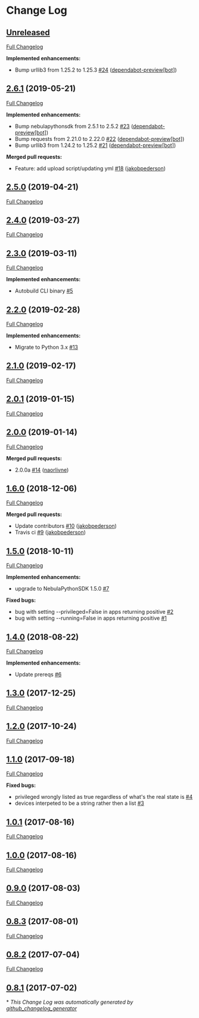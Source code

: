 # Change Log

## [Unreleased](https://github.com/nebula-orchestrator/nebula-cmd/tree/HEAD)

[Full Changelog](https://github.com/nebula-orchestrator/nebula-cmd/compare/2.6.1...HEAD)

**Implemented enhancements:**

- Bump urllib3 from 1.25.2 to 1.25.3 [\#24](https://github.com/nebula-orchestrator/nebula-cmd/pull/24) ([dependabot-preview[bot]](https://github.com/apps/dependabot-preview))

## [2.6.1](https://github.com/nebula-orchestrator/nebula-cmd/tree/2.6.1) (2019-05-21)
[Full Changelog](https://github.com/nebula-orchestrator/nebula-cmd/compare/2.5.0...2.6.1)

**Implemented enhancements:**

- Bump nebulapythonsdk from 2.5.1 to 2.5.2 [\#23](https://github.com/nebula-orchestrator/nebula-cmd/pull/23) ([dependabot-preview[bot]](https://github.com/apps/dependabot-preview))
- Bump requests from 2.21.0 to 2.22.0 [\#22](https://github.com/nebula-orchestrator/nebula-cmd/pull/22) ([dependabot-preview[bot]](https://github.com/apps/dependabot-preview))
- Bump urllib3 from 1.24.2 to 1.25.2 [\#21](https://github.com/nebula-orchestrator/nebula-cmd/pull/21) ([dependabot-preview[bot]](https://github.com/apps/dependabot-preview))

**Merged pull requests:**

- Feature: add upload script/updating yml [\#18](https://github.com/nebula-orchestrator/nebula-cmd/pull/18) ([jakobpederson](https://github.com/jakobpederson))

## [2.5.0](https://github.com/nebula-orchestrator/nebula-cmd/tree/2.5.0) (2019-04-21)
[Full Changelog](https://github.com/nebula-orchestrator/nebula-cmd/compare/2.4.0...2.5.0)

## [2.4.0](https://github.com/nebula-orchestrator/nebula-cmd/tree/2.4.0) (2019-03-27)
[Full Changelog](https://github.com/nebula-orchestrator/nebula-cmd/compare/2.3.0...2.4.0)

## [2.3.0](https://github.com/nebula-orchestrator/nebula-cmd/tree/2.3.0) (2019-03-11)
[Full Changelog](https://github.com/nebula-orchestrator/nebula-cmd/compare/2.2.0...2.3.0)

**Implemented enhancements:**

- Autobuild CLI binary [\#5](https://github.com/nebula-orchestrator/nebula-cmd/issues/5)

## [2.2.0](https://github.com/nebula-orchestrator/nebula-cmd/tree/2.2.0) (2019-02-28)
[Full Changelog](https://github.com/nebula-orchestrator/nebula-cmd/compare/2.1.0...2.2.0)

**Implemented enhancements:**

- Migrate to Python 3.x [\#13](https://github.com/nebula-orchestrator/nebula-cmd/issues/13)

## [2.1.0](https://github.com/nebula-orchestrator/nebula-cmd/tree/2.1.0) (2019-02-17)
[Full Changelog](https://github.com/nebula-orchestrator/nebula-cmd/compare/2.0.1...2.1.0)

## [2.0.1](https://github.com/nebula-orchestrator/nebula-cmd/tree/2.0.1) (2019-01-15)
[Full Changelog](https://github.com/nebula-orchestrator/nebula-cmd/compare/2.0.0...2.0.1)

## [2.0.0](https://github.com/nebula-orchestrator/nebula-cmd/tree/2.0.0) (2019-01-14)
[Full Changelog](https://github.com/nebula-orchestrator/nebula-cmd/compare/1.6.0...2.0.0)

**Merged pull requests:**

- 2.0.0a [\#14](https://github.com/nebula-orchestrator/nebula-cmd/pull/14) ([naorlivne](https://github.com/naorlivne))

## [1.6.0](https://github.com/nebula-orchestrator/nebula-cmd/tree/1.6.0) (2018-12-06)
[Full Changelog](https://github.com/nebula-orchestrator/nebula-cmd/compare/1.5.0...1.6.0)

**Merged pull requests:**

- Update contributors [\#10](https://github.com/nebula-orchestrator/nebula-cmd/pull/10) ([jakobpederson](https://github.com/jakobpederson))
- Travis ci [\#9](https://github.com/nebula-orchestrator/nebula-cmd/pull/9) ([jakobpederson](https://github.com/jakobpederson))

## [1.5.0](https://github.com/nebula-orchestrator/nebula-cmd/tree/1.5.0) (2018-10-11)
[Full Changelog](https://github.com/nebula-orchestrator/nebula-cmd/compare/1.4.0...1.5.0)

**Implemented enhancements:**

- upgrade to  NebulaPythonSDK 1.5.0 [\#7](https://github.com/nebula-orchestrator/nebula-cmd/issues/7)

**Fixed bugs:**

- bug with setting --privileged=False in apps returning positive [\#2](https://github.com/nebula-orchestrator/nebula-cmd/issues/2)
- bug with setting --running=False in apps returning positive [\#1](https://github.com/nebula-orchestrator/nebula-cmd/issues/1)

## [1.4.0](https://github.com/nebula-orchestrator/nebula-cmd/tree/1.4.0) (2018-08-22)
[Full Changelog](https://github.com/nebula-orchestrator/nebula-cmd/compare/1.3.0...1.4.0)

**Implemented enhancements:**

- Update prereqs [\#6](https://github.com/nebula-orchestrator/nebula-cmd/issues/6)

## [1.3.0](https://github.com/nebula-orchestrator/nebula-cmd/tree/1.3.0) (2017-12-25)
[Full Changelog](https://github.com/nebula-orchestrator/nebula-cmd/compare/1.2.0...1.3.0)

## [1.2.0](https://github.com/nebula-orchestrator/nebula-cmd/tree/1.2.0) (2017-10-24)
[Full Changelog](https://github.com/nebula-orchestrator/nebula-cmd/compare/1.1.0...1.2.0)

## [1.1.0](https://github.com/nebula-orchestrator/nebula-cmd/tree/1.1.0) (2017-09-18)
[Full Changelog](https://github.com/nebula-orchestrator/nebula-cmd/compare/1.0.1...1.1.0)

**Fixed bugs:**

- privileged wrongly listed as true regardless of what's the real state is [\#4](https://github.com/nebula-orchestrator/nebula-cmd/issues/4)
- devices interpeted to be a string rather then a list [\#3](https://github.com/nebula-orchestrator/nebula-cmd/issues/3)

## [1.0.1](https://github.com/nebula-orchestrator/nebula-cmd/tree/1.0.1) (2017-08-16)
[Full Changelog](https://github.com/nebula-orchestrator/nebula-cmd/compare/1.0.0...1.0.1)

## [1.0.0](https://github.com/nebula-orchestrator/nebula-cmd/tree/1.0.0) (2017-08-16)
[Full Changelog](https://github.com/nebula-orchestrator/nebula-cmd/compare/0.9.0...1.0.0)

## [0.9.0](https://github.com/nebula-orchestrator/nebula-cmd/tree/0.9.0) (2017-08-03)
[Full Changelog](https://github.com/nebula-orchestrator/nebula-cmd/compare/0.8.3...0.9.0)

## [0.8.3](https://github.com/nebula-orchestrator/nebula-cmd/tree/0.8.3) (2017-08-01)
[Full Changelog](https://github.com/nebula-orchestrator/nebula-cmd/compare/0.8.2...0.8.3)

## [0.8.2](https://github.com/nebula-orchestrator/nebula-cmd/tree/0.8.2) (2017-07-04)
[Full Changelog](https://github.com/nebula-orchestrator/nebula-cmd/compare/0.8.1...0.8.2)

## [0.8.1](https://github.com/nebula-orchestrator/nebula-cmd/tree/0.8.1) (2017-07-02)


\* *This Change Log was automatically generated by [github_changelog_generator](https://github.com/skywinder/Github-Changelog-Generator)*
